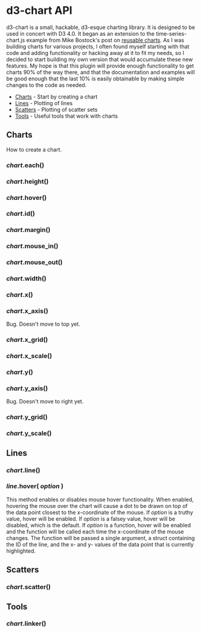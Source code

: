 # d3-chart API

d3-chart is a small, hackable, d3-esque charting library. It is designed to be used in concert with D3 4.0. It began as an extension to the time-series-chart.js example from Mike Bostock's post on [reusable charts](https://bost.ocks.org/mike/chart/). As I was building charts for various projects, I often found myself starting with that code and adding functionality or hacking away at it to fit my needs, so I decided to start building my own version that would accumulate these new features. My hope is that this plugin will provide enough functionality to get charts 90% of the way there, and that the documentation and examples will be good enough that the last 10% is easily obtainable by making simple changes to the code as needed.

* [Charts](#charts) - Start by creating a chart
* [Lines](#lines) - Plotting of lines
* [Scatters](#scatters) - Plotting of scatter sets
* [Tools](#tools) - Useful tools that work with charts

## Charts

How to create a chart.

### *chart*.**each**()

### *chart*.**height**()

### *chart*.**hover**()

### *chart*.**id**()

### *chart*.**margin**()

### *chart*.**mouse_in**()

### *chart*.**mouse_out**()

### *chart*.**width**()

### *chart*.**x**()

### *chart*.**x_axis**()

Bug. Doesn't move to top yet.

### *chart*.**x_grid**()

### *chart*.**x_scale**()

### *chart*.**y**()

### *chart*.**y_axis**()

Bug. Doesn't move to right yet.

### *chart*.**y_grid**()

### *chart*.**y_scale**()

## Lines

### *chart*.**line**()

### *line*.**hover**( *option* )

This method enables or disables mouse hover functionality. When enabled, hovering the mouse over the chart will cause a dot to be drawn on top of the data point closest to the x-coordinate of the mouse. If _option_ is a truthy value, hover will be enabled. If _option_ is a falsey value, hover will be disabled, which is the default. If _option_ is a function, hover will be enabled and the function will be called each time the x-coordinate of the mouse changes. The function will be passed a single argument, a struct containing the ID of the line, and the x- and y- values of the data point that is currently highlighted.

## Scatters

### *chart*.**scatter**()

## Tools

### *chart*.**linker**()